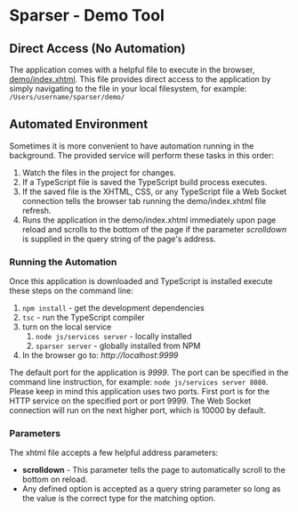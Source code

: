 # Sparser - Demo Tool

## Direct Access (No Automation)
The application comes with a helpful file to execute in the browser, [demo/index.xhtml](demo/index.xthml). This file provides direct access to the application by simply navigating to the file in your local filesystem, for example: `/Users/username/sparser/demo/`

## Automated Environment
Sometimes it is more convenient to have automation running in the background.  The provided service will perform these tasks in this order:

1. Watch the files in the project for changes.
1. If a TypeScript file is saved the TypeScript build process executes.
1. If the saved file is the XHTML, CSS, or any TypeScript file a Web Socket connection tells the browser tab running the demo/index.xhtml file refresh.
1. Runs the application in the demo/index.xhtml immediately upon page reload and scrolls to the bottom of the page if the parameter *scrolldown* is supplied in the query string of the page's address.

### Running the Automation
Once this application is downloaded and TypeScript is installed execute these steps on the command line:

1. `npm install` - get the development dependencies
1. `tsc` - run the TypeScript compiler
1. turn on the local service
   1. `node js/services server` - locally installed
   1. `sparser server` - globally installed from NPM
1. In the browser go to: *http://localhost:9999*

The default port for the application is *9999*.  The port can be specified in the command line instruction, for example: `node js/services server 8080`.  Please keep in mind this application uses two ports.  First port is for the HTTP service on the specified port or port 9999.  The Web Socket connection will run on the next higher port, which is 10000 by default.

### Parameters
The xhtml file accepts a few helpful address parameters:

* **scrolldown** - This parameter tells the page to automatically scroll to the bottom on reload.
* Any defined option is accepted as a query string parameter so long as the value is the correct type for the matching option.